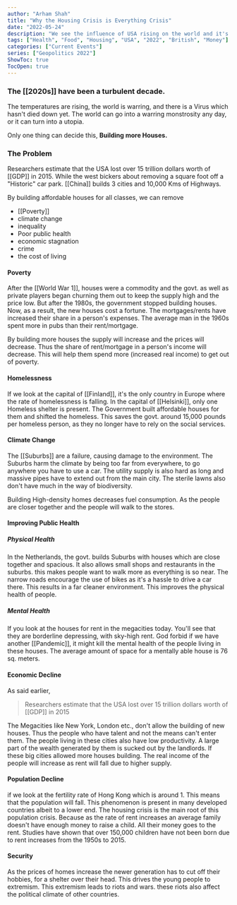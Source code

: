 ```yaml
---
author: "Arham Shah"
title: "Why the Housing Crisis is Everything Crisis"
date: "2022-05-24"
description: "We see the influence of USA rising on the world and it's at it's peak in Europe. So, let's analyse if Europe a colony of Europe"
tags: ["Health", "Food", "Housing", "USA", "2022", "British", "Money"]
categories: ["Current Events"]
series: ["Geopolitics 2022"]
ShowToc: true
TocOpen: true
---
```

### The [[2020s]] have been a turbulent decade.
The temperatures are rising, the world is warring, and there is a Virus which hasn't died down yet. The world can go into a warring monstrosity any day, or it can turn into a utopia.

Only one thing can decide this, **Building more Houses.**

### The Problem
Researchers estimate that the USA lost over 15 trillion dollars worth of [[GDP]] in 2015. While the west bickers about removing a square foot off a "Historic" car park. [[China]] builds 3 cities and 10,000 Kms of Highways.

By building affordable houses for all classes, we can remove
- [[Poverty]]
- climate change
- inequality
- Poor public health
- economic stagnation
- crime
- the cost of living

#### Poverty
After the [[World War 1]], houses were a commodity and the govt. as well as private players began churning them out to keep the supply high and the price low. But after the 1980s, the government stopped building houses. Now, as a result, the new houses cost a fortune. The mortgages/rents have increased their share in a person's expenses. The average man in the 1960s spent more in pubs than their rent/mortgage.

By building more houses the supply will increase and the prices will decrease. Thus the share of rent/mortgage in a person's income will decrease. This will help them spend more (increased real income) to get out of poverty.

#### Homelessness
If we look at the capital of [[Finland]], it's the only country in Europe where the rate of homelessness is falling. In the capital of [[Helsinki]], only one Homeless shelter is present. The Government built affordable houses for them and shifted the homeless.
This saves the govt. around 15,000 pounds per homeless person, as they no longer have to rely on the social services.

#### Climate Change
The [[Suburbs]] are a failure, causing damage to the environment. The Suburbs harm the climate by being too far from everywhere, to go anywhere you have to use a car. The utility supply is also hard as long and massive pipes have to extend out from the main city. The sterile lawns also don't have much in the way of biodiversity.

Building High-density homes decreases fuel consumption. As the people are closer together and the people will walk to the stores.

#### Improving Public Health
##### Physical Health
In the Netherlands, the govt. builds Suburbs with houses which are close together and spacious. It also allows small shops and restaurants in the suburbs. this makes people want to walk more as everything is so near. The narrow roads encourage the use of bikes as it's a hassle to drive a car there. This results in a far cleaner environment. This improves the physical health of people.

##### Mental Health
If you look at the houses for rent in the megacities today. You'll see that they are borderline depressing, with sky-high rent. God forbid if we have another [[Pandemic]], it might kill the mental health of the people living in these houses.
The average amount of space for a mentally able house is 76 sq. meters.

#### Economic Decline
As said earlier,
> Researchers estimate that the USA lost over 15 trillion dollars worth of [[GDP]] in 2015

The Megacities like New York, London etc., don't allow the building of new houses. Thus the people who have talent and not the means can't enter them. The people living in these cities also have low productivity. A large part of the wealth generated by them is sucked out by the landlords.
If these big cities allowed more houses building. The real income of the people will increase as rent will fall due to higher supply.

#### Population Decline
if we look at the fertility rate of Hong Kong which is around 1. This means that the population will fall. This phenomenon is present in many developed countries albeit to a lower end.
The housing crisis is the main root of this population crisis. Because as the rate of rent increases an average family doesn't have enough money to raise a child. All their money goes to the rent.
Studies have shown that over 150,000 children have not been born due to rent increases from the 1950s to 2015.

#### Security
As the prices of homes increase the newer generation has to cut off their hobbies, for a shelter over their head. This drives the young people to extremism.
This extremism leads to riots and wars. these riots also affect the political climate of other countries.